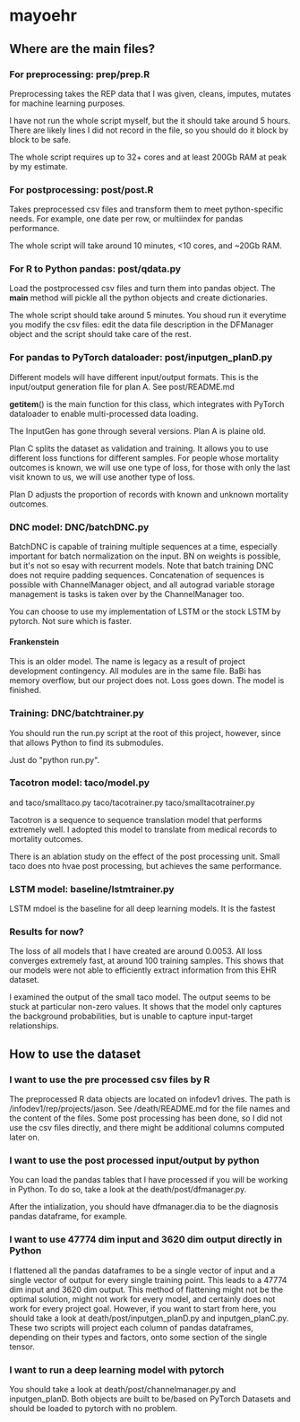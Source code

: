 # mayoehr

## Where are the main files?
### For preprocessing: prep/prep.R
Preprocessing takes the REP data that I was given, cleans, imputes, mutates for machine learning purposes.

I have not run the whole script myself, but the it should take around 5 hours. There are likely lines I did not record in the file, so you should do it block by block to be safe.

The whole script requires up to 32+ cores and at least 200Gb RAM at peak by my estimate.

### For postprocessing: post/post.R
Takes preprocessed csv files and transform them to meet python-specific needs. For example, one date per row, or multiindex for pandas performance.

The whole script will take around 10 minutes, <10 cores, and ~20Gb RAM.

### For R to Python pandas: post/qdata.py

Load the postprocessed csv files and turn them into pandas object. The __main__ method will pickle all the python objects and create dictionaries.

The whole script should take around 5 minutes. You shoud run it everytime you modify the csv files: edit the data file description in the DFManager object and the script should take care of the rest.

### For pandas to PyTorch dataloader: post/inputgen_planD.py

Different models will have different input/output formats. This is the input/output generation file for plan A. See post/README.md

__getitem__() is the main function for this class, which integrates with PyTorch dataloader to enable multi-processed data loading.

The InputGen has gone through several versions. Plan A is plaine old.

Plan C splits the dataset as validation and training. It allows you to use different loss functions for different samples.
For people whose mortality outcomes is known, we will use one type of loss,
for those with only the last visit known to us, we will use another type of loss.

Plan D adjusts the proportion of records with known and unknown mortality outcomes.

### DNC model: DNC/batchDNC.py

BatchDNC is capable of training multiple sequences at a time, especially
important for batch normalization on the input. BN on weights is possible,
but it's not so esay with recurrent models. Note that batch training DNC
does not require padding sequences. Concatenation of sequences is possible
with ChannelManager object, and all autograd variable storage management is
tasks is taken over by the ChannelManager too.

You can choose to use my implementation of LSTM or the stock LSTM by pytorch.
Not sure which is faster.

#### Frankenstein

This is an older model.
The name is legacy as a result of project development contingency.
All modules are in the same file. BaBi has memory overflow, but our project does not.
Loss goes down. The model is finished.

### Training: DNC/batchtrainer.py
You should run the run.py script at the root of this project, however, since that
allows Python to find its submodules.

Just do "python run.py".

### Tacotron model: taco/model.py
and taco/smalltaco.py taco/tacotrainer.py taco/smalltacotrainer.py

Tacotron is a sequence to sequence translation model that performs extremely
well. I adopted this model to translate from medical records to mortality outcomes.

There is an ablation study on the effect of the post processing unit.
Small taco does nto hvae post processing, but achieves the same performance.

### LSTM model: baseline/lstmtrainer.py

LSTM mdoel is the baseline for all deep learning models. It is the fastest

### Results for now?

The loss of all models that I have created are around 0.0053. All loss
converges extremely fast, at around 100 training samples. This shows that
our models were not able to efficiently extract information from this
EHR dataset.

I examined the output of the small taco model. The output seems to be
stuck at particular non-zero values. It shows that the model only
captures the background probabilities, but is unable to capture input-target
relationships.

## How to use the dataset
### I want to use the pre processed csv files by R
The preprocessed R data objects are located on infodev1 drives. The path is
/infodev1/rep/projects/jason. See /death/README.md for the file names and the
content of the files. Some post processing has been done, so I did not use the
csv files directly, and there might be additional columns computed later on.

### I want to use the post processed input/output by python
You can load the pandas tables that I have processed if you will be working in
Python. To do so, take a look at the death/post/dfmanager.py.

After the intialization, you should have dfmanager.dia to be the diagnosis
pandas dataframe, for example.


### I want to use 47774 dim input and 3620 dim output directly in Python
I flattened all the pandas dataframes to be a single vector of input and a
single vector of output for every single training point. This leads to a
47774 dim input and 3620 dim output. This method of flattening might not be
the optimal solution, might not work for every model, and certainly does not work
for every project goal. However, if you want
to start from here, you should take a look at death/post/inputgen_planD.py and
inputgen_planC.py. These two scripts will project each column of pandas
dataframes, depending on their types and factors, onto some section of the single
tensor.

### I want to run a deep learning model with pytorch
You should take a look at death/post/channelmanager.py and inputgen_planD. Both
objects are built to be/based on PyTorch Datasets and should be loaded to pytorch
with no problem.
